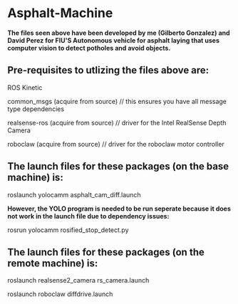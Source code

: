 # Asphalt-Machine
**The files seen above have been developed by me (Gilberto Gonzalez) and David Perez for FIU'S Autonomous vehicle for asphalt laying that uses computer vision to detect potholes and avoid objects.**

## Pre-requisites to utlizing the files above are:

ROS Kinetic

common_msgs (acquire from source)  // this ensures you have all message type dependencies

realsense-ros (acquire from source)  // driver for the Intel RealSense Depth Camera

roboclaw (acquire from source)  // driver for the roboclaw motor controller

## The launch files for these packages (on the base machine) is:

roslaunch yolocamm asphalt_cam_diff.launch

**However, the YOLO program is needed to be run seperate because it does not work in the launch file due to dependency issues:**

rosrun yolocamm rosified_stop_detect.py 

## The launch files for these packages (on the remote machine) is:

roslaunch realsense2_camera rs_camera.launch

roslaunch roboclaw diffdrive.launch 

